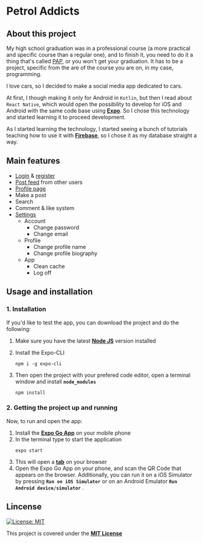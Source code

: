 # Petrol Addicts

**<h2>About this project</h2>**
My high school graduation was in a professional course (a more practical and specific course than a regular one), and to finish it, you need to do it a thing that's called [PAP](https://forum.pt/ensino-profissional/pap-prova-o-que-vales), or you won't get your graduation. It has to be a project, specific from the are of the course you are on, in my case, programming. 

I love cars, so I decided to make a social media app dedicated to cars. 

At first, I though making it only for Android in ``Kotlin``, but then I read about ``React Native``, which would open the possibility to develop for iOS and Android with the same code base using **[Expo](https://expo.dev/)**. So I chose this technology and started learning it to proceed development. 

As I started learning the technology, I started seeing a bunch of tutorials teaching how to use it with **[Firebase](https://firebase.google.com/)**, so I chose it as my database straight a way. 

**<h2>Main features</h2>**
- [Login](https://github.com/carlosalmeida04/petrol-addicts/blob/master/assets/img/mdimages/login.png) & [register](https://github.com/carlosalmeida04/petrol-addicts/blob/master/assets/img/mdimages/register.png)
- [Post feed](https://github.com/carlosalmeida04/petrol-addicts/blob/master/assets/img/mdimages/feed.png) from other users
- [Profile page](https://github.com/carlosalmeida04/petrol-addicts/blob/master/assets/img/mdimages/profile.png)
- Make a post 
- Search
- Comment & like system
- [Settings](https://github.com/carlosalmeida04/petrol-addicts/blob/master/assets/img/mdimages/settings.png)
    + Account
        * Change password 
        * Change email
    + Profile 
        * Change profile name 
        * Change profile biography
    + App
        * Clean cache
        * Log off 

**<h2>Usage and installation</h2>**

### 1. Installation

If you'd like to test the app, you can download the project and do the following: 
    
1. Make sure you have the latest **[Node JS](https://nodejs.org/en/)** version installed
    
2. Install the Expo-CLI 
    ```psw 
    npm i -g expo-cli 
    ``` 
3. Then open the project with your prefered code editor, open a terminal window and install **``node_modules``**
    ```psw 
    npm install
    ```
### 2. Getting the project up and running

Now, to run and open the app: 

1. Install the **[Expo Go App](https://expo.dev/client)** on your mobile phone
2. In the terminal type to start the application
    ```psw 
    expo start
    ```
3. This will open a **[tab](https://github.com/carlosalmeida04/petrol-addicts/blob/master/assets/img/mdimages/expo%20console.png)** on your browser
4. Open the Expo Go App on your phone, and scan the QR Code that appears on the browser. Additionally, you can run it on a iOS Simulator by pressing **``Run on iOS Simulator``** or on an Android Emulator **``Run Android device/simulator``** . 

**<h2>Lincense</h2>**
[![License: MIT](https://img.shields.io/badge/License-MIT-yellow.svg)](https://opensource.org/licenses/MIT)

This project is covered under the **[MIT License](https://github.com/carlosalmeida04/petrol-addicts/blob/master/LICENSE.MD)**

